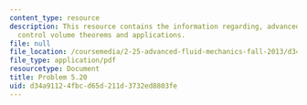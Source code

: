 ```yaml
---
content_type: resource
description: This resource contains the information regarding, advanced fluid mechanics,
  control volume theorems and applications.
file: null
file_location: /coursemedia/2-25-advanced-fluid-mechanics-fall-2013/d34a91124fbcd65d211d3732ed8803fe_MIT2_25F13_Shapi5.20_Probl.pdf
file_type: application/pdf
resourcetype: Document
title: Problem 5.20
uid: d34a9112-4fbc-d65d-211d-3732ed8803fe
---
```

